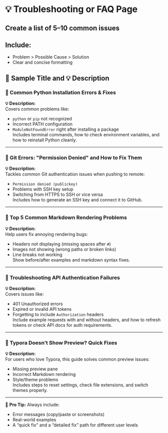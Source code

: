 # 💡 Troubleshooting or FAQ Page
## Create a list of 5–10 common issues
## Include:
- Problem > Possible Cause > Solution
- Clear and concise formatting
## 📝 Sample Title and 💡 Description
### 🐍 Common Python Installation Errors & Fixes  
**💡 Description:**  
Covers common problems like:
- `python` or `pip` not recognized
- Incorrect PATH configuration
- `ModuleNotFoundError` right after installing a package  
Includes terminal commands, how to check environment variables, and how to reinstall Python cleanly.

---

### 🔐 Git Errors: "Permission Denied" and How to Fix Them  
**💡 Description:**  
Tackles common Git authentication issues when pushing to remote:
- `Permission denied (publickey)`
- Problems with SSH key setup
- Switching from HTTPS to SSH or vice versa  
Includes how to generate an SSH key and connect it to GitHub.

---

### 📄 Top 5 Common Markdown Rendering Problems  
**💡 Description:**  
Help users fix annoying rendering bugs:
- Headers not displaying (missing spaces after `#`)
- Images not showing (wrong paths or broken links)
- Line breaks not working  
Show before/after examples and markdown syntax fixes.

---

### 🔑 Troubleshooting API Authentication Failures  
**💡 Description:**  
Covers issues like:
- 401 Unauthorized errors
- Expired or invalid API tokens
- Forgetting to include `Authorization` headers  
Include example requests with and without headers, and how to refresh tokens or check API docs for auth requirements.

---

### 📝 Typora Doesn’t Show Preview? Quick Fixes  
**💡 Description:**  
For users who love Typora, this guide solves common preview issues:
- Missing preview pane
- Incorrect Markdown rendering
- Style/theme problems  
Includes steps to reset settings, check file extensions, and switch themes properly.

---

🧠 **Pro Tip:** Always include:
- Error messages (copy/paste or screenshots)
- Real-world examples
- A “quick fix” and a “detailed fix” path for different user levels